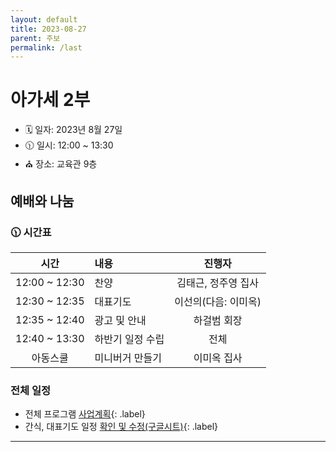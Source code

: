 ```yaml
---
layout: default
title: 2023-08-27
parent: 주보
permalink: /last
---
```


# 아가세 2부
- 🗓️ 일자: 2023년 8월 27일
- 🕦 일시: 12:00 ~ 13:30
- ⛪ 장소: 교육관 9층

## 예배와 나눔

### 🕦  시간표

|시간| 내용 | 진행자|
|:---:|:-------------------------------------------|:----:|
| 12:00 ~ 12:30 | 찬양 | 김태근, 정주영 집사|
| 12:30 ~ 12:35 | 대표기도 | 이선의(다음: 이미옥) |
| 12:35 ~ 12:40 | 광고 및 안내| 하걸범 회장|
| 12:40 ~ 13:30 | 하반기 일정 수립 | 전체 |
| 아동스쿨 | 미니버거 만들기 | 이미옥 집사|

### 전체 일정
- 전체 프로그램 [사업계획](schedule){: .label}
- 간식, 대표기도 일정 [확인 및 수정(구글시트)](https://docs.google.com/spreadsheets/d/1lbI19_aBxfNdhaPLaUOwoYV0HYdjHeSiXNjnpaHt0dw/edit?usp=sharing){: .label}

---

<!-- ### 🎵 찬양 -->

<!-- ![](attachments/2023-07-09_1.jpeg) -->

<!-- ![](attachments/2023-07-09_2.png) -->


